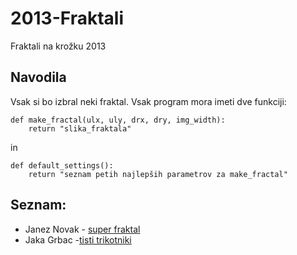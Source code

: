 # 2013-Fraktali

Fraktali na krožku 2013

## Navodila

Vsak si bo izbral neki fraktal. Vsak program mora imeti dve funkciji:

    def make_fractal(ulx, uly, drx, dry, img_width):
        return "slika_fraktala"
in

    def default_settings():
        return "seznam petih najlepših parametrov za make_fractal"
        
        
## Seznam:


* Janez Novak - [super fraktal](https://www.google.si/?gws_rd=cr&ei=SnbqUsSkCoXYswa314CQBA#q=super+fraktal)
* Jaka Grbac -[tisti trikotniki](http://nazimcankaya.net/fraktal_dosyalar/image005.jpg)
